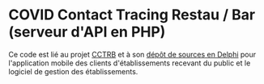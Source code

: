 # COVID Contact Tracing Restau / Bar (serveur d'API en PHP)

Ce code est lié au projet [CCTRB](https://cctrb.fr) et à son [dépôt de sources en Delphi](https://github.com/DeveloppeurPascal/COVID-ContactTracing-RestauBar) pour l'application mobile des clients d'établissements recevant du public et le logiciel de gestion des établissements.
